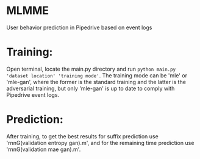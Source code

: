 # MLMME
User behavior prediction in Pipedrive based on event logs

# Training:
Open terminal, locate the main.py directory and run `python main.py 'dataset location' 'training mode'`. The training mode can be 'mle' or 'mle-gan', where the former is the standard training and the latter is the adversarial training, but only 'mle-gan' is up to date to comply with Pipedrive event logs.

# Prediction:
After training, to get the best results for suffix prediction use 'rnnG(validation entropy gan).m', and for the remaining time prediction use 'rnnG(validation mae gan).m'.

